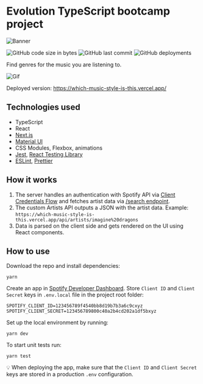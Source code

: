 # Evolution TypeScript bootcamp project

![Banner](https://user-images.githubusercontent.com/39806020/173252914-c4987705-04c5-4d89-8360-fa5012147d2c.png)

![GitHub code size in bytes](https://img.shields.io/github/languages/code-size/edheidel/which-music-style-is-this?style=flat-square)
![GitHub last commit](https://img.shields.io/github/last-commit/edheidel/which-music-style-is-this?style=flat-square)
![GitHub deployments](https://img.shields.io/github/deployments/edheidel/which-music-style-is-this/production?style=flat-square)

Find genres for the music you are listening to.

![Gif](./demo.gif)

Deployed version: https://which-music-style-is-this.vercel.app/

## Technologies used
- TypeScript
- React
- [Next.js](https://nextjs.org/)
- [Material UI](https://mui.com/)
- CSS Modules, Flexbox, animations
- [Jest](https://jestjs.io/), [React Testing Library](https://testing-library.com/docs/react-testing-library/intro/)
- [ESLint](https://eslint.org/), [Prettier](https://marketplace.visualstudio.com/items?itemName=esbenp.prettier-vscode)

## How it works
1. The server handles an authentication with Spotify API via [Client Credentials Flow](https://developer.spotify.com/documentation/general/guides/authorization/client-credentials/) and fetches artist data via [/search endpoint](https://developer.spotify.com/documentation/web-api/reference/#/operations/search).
3. The custom Artists API outputs a JSON with the artist data.
Example: `https://which-music-style-is-this.vercel.app/api/artists/imagine%20dragons`
3. Data is parsed on the client side and gets rendered on the UI using React components.

## How to use
Download the repo and install dependencies:
```
yarn
```
Create an app in [Spotify Developer Dashboard](https://developer.spotify.com/dashboard). Store `Client ID` and `Client Secret` keys in `.env.local` file in the project root folder:
```
SPOTIFY_CLIENT_ID=123456789f4540bb8d19b7b3a6c9cxyz
SPOTIFY_CLIENT_SECRET=123456789800c40a2b4cd202a1df5bxyz
```

Set up the local environment by running:
```
yarn dev
```
To start unit tests run:
```
yarn test
```
💡 When deploying the app, make sure that the `Client ID` and `Client Secret` keys are stored in a production `.env` configuration.
